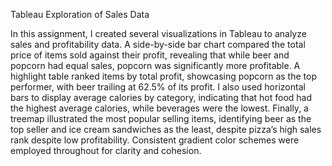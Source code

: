 Tableau Exploration of Sales Data 

In this assignment, I created several visualizations in Tableau to analyze sales and profitability data. A side-by-side bar chart compared the total price of items sold against their profit, revealing that while beer and popcorn had equal sales, popcorn was significantly more profitable. A highlight table ranked items by total profit, showcasing popcorn as the top performer, with beer trailing at 62.5% of its profit. I also used horizontal bars to display average calories by category, indicating that hot food had the highest average calories, while beverages were the lowest. Finally, a treemap illustrated the most popular selling items, identifying beer as the top seller and ice cream sandwiches as the least, despite pizza’s high sales rank despite low profitability. Consistent gradient color schemes were employed throughout for clarity and cohesion. 
 
